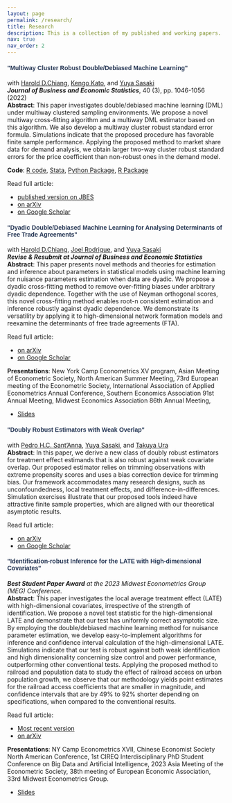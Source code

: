 ```yaml
---
layout: page
permalink: /research/
title: Research
description: This is a collection of my published and working papers.
nav: true
nav_order: 2
---
```


#### <font color ="#263755" face = "Arial" >"Multiway Cluster Robust Double/Debiased Machine Learning" </font>

with [Harold D.Chiang](https://sites.google.com/view/haroldchiang/home),
[Kengo Kato](https://sites.google.com/site/kkatostat/home),
and [Yuya Sasaki](https://sites.google.com/site/yuyasasaki/)  
_**Journal of Business and Economic Statistics**_, 40 (3), pp. 1046-1056 (2022)  
**Abstract**: This paper investigates double/debiased machine learning (DML) under multiway clustered sampling environments. We propose a novel multiway cross-fitting algorithm and a multiway DML estimator based on this algorithm. We also develop a multiway cluster robust standard error formula. Simulations indicate that the proposed procedure has favorable finite sample performance. Applying the proposed method to market share data for demand analysis, we obtain larger two-way cluster robust standard errors for the price coefficient than non-robust ones in the demand model.

**Code**: [R code](https://www.tandfonline.com/doi/suppl/10.1080/07350015.2021.1895815?scroll=top), [Stata](https://drive.google.com/file/d/1G2Nn6LzmICQwtC02Z0H8Truo7vTPwutp/view), [Python Package](https://docs.doubleml.org/stable/api/api.html), [R Package](https://docs.doubleml.org/r/stable/)

Read full article:

- [published version on JBES](https://www.tandfonline.com/doi/abs/10.1080/07350015.2021.1895815)
- [on arXiv](https://arxiv.org/pdf/1909.03489.pdf)
- [on Google Scholar](https://scholar.google.com/citations?view_op=view_citation&hl=en&user=MFra9aUAAAAJ&citation_for_view=MFra9aUAAAAJ:u-x6o8ySG0sC)

#### <font color ="#263755" face = "Arial" > "Dyadic Double/Debiased Machine Learning for Analysing Determinants of Free Trade Agreements" </font>

with [Harold D.Chiang](https://sites.google.com/view/haroldchiang/home), [Joel Rodrigue](https://joelrodrigue.com/), and [Yuya Sasaki](https://sites.google.com/site/yuyasasaki/)  
_**Revise & Resubmit at Journal of Business and Economic Statistics**_  
**Abstract**: This paper presents novel methods and theories for estimation and inference about parameters in statistical models using machine learning for nuisance parameters estimation when data are dyadic. We propose a dyadic cross-fitting method to remove over-fitting biases under arbitrary dyadic dependence. Together with the use of Neyman orthogonal scores, this novel cross-fitting method enables root-n consistent estimation and inference robustly against dyadic dependence. We demonstrate its versatility by applying it to high-dimensional network formation models and reexamine the determinants of free trade agreements (FTA).

Read full article:

- [on arXiv](https://arxiv.org/pdf/2110.04365.pdf)
- [on Google Scholar](https://scholar.google.com/citations?view_op=view_citation&hl=en&user=MFra9aUAAAAJ&citation_for_view=MFra9aUAAAAJ:9yKSN-GCB0IC)

**Presentations**: New York Camp Econometrics XV program, Asian Meeting of Econometric Society, North American Summer Meeting, 73rd European meeting of the Econometric Society, International Association of Applied Econometrics Annual Conference, Southern Economics Association 91st Annual Meeting, Midwest Economics Association 86th Annual Meeting,

- [Slides](/assets/pdf/Yukun-Ma-Dyadic-MEG2022.pdf)

#### <font color ="#263755" face = "Arial" > "Doubly Robust Estimators with Weak Overlap" </font>

with [Pedro H.C. Sant’Anna](https://psantanna.com/), [Yuya Sasaki](https://sites.google.com/site/yuyasasaki/), and [Takuya Ura](https://uratakuya.github.io/)  
**Abstract**: In this paper, we derive a new class of doubly robust estimators for treatment effect estimands that is also robust against weak covariate overlap. Our proposed estimator relies on trimming observations with extreme propensity scores and uses a bias correction device for trimming bias. Our framework accommodates many research designs, such as unconfoundedness, local treatment effects, and difference-in-differences. Simulation exercises illustrate that our proposed tools indeed have attractive finite sample properties, which are aligned with our theoretical
asymptotic results.

Read full article:

- [on arXiv](https://arxiv.org/pdf/2304.08974.pdf)
- [on Google Scholar](https://scholar.google.com/citations?view_op=view_citation&hl=en&user=MFra9aUAAAAJ&citation_for_view=MFra9aUAAAAJ:IjCSPb-OGe4C)

#### <font color ="#263755" face = "Arial" > "Identification-robust Inference for the LATE with High-dimensional Covariates" </font>

_**Best Student Paper Award** at the 2023 Midwest Econometrics Group (MEG) Conference._  
**Abstract**: This paper investigates the local average treatment effect (LATE) with high-dimensional covariates, irrespective of the strength of identification. We propose a novel test statistic for the high-dimensional LATE and demonstrate that our test has uniformly correct asymptotic size. By employing the double/debiased machine learning method for nuisance parameter estimation, we develop easy-to-implement algorithms for inference and confidence interval calculation of the high-dimensional LATE. Simulations indicate that our test is robust against both weak identification and high dimensionality concerning size control and power performance, outperforming other conventional tests. Applying the proposed method to railroad and population data to study the effect of railroad access on urban population growth, we observe that our methodology yields point estimates for the railroad access coefficients that are smaller in magnitude, and confidence intervals that are by 49% to 92% shorter depending on specifications, when compared to the conventional results.

Read full article:

- [Most recent version](/assets/pdf/Yukun-Ma-JMP-v1.pdf)
- [on arXiv](https://arxiv.org/pdf/2302.09756.pdf)

**Presentations**: NY Camp Econometrics XVII, Chinese Economist Society North American Conference, 1st CIREQ Interdisciplinary PhD Student Conference on Big Data and Artificial Intelligence, 2023 Asia Meeting of the Econometric Society, 38th meeting of European Economic Association, 33rd Midwest Econometrics Group.

- [Slides](/assets/pdf/Yukun-Ma-JMP-slides-v1.pdf)
